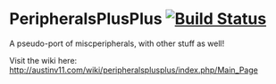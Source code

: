 PeripheralsPlusPlus [![Build Status](http://167.114.66.98:8080/job/Peripherals++/badge/icon)](http://167.114.66.98:8080/job/Peripherals++/)
===================

A pseudo-port of miscperipherals, with other stuff as well!

Visit the wiki here: http://austinv11.com/wiki/peripheralsplusplus/index.php/Main_Page
